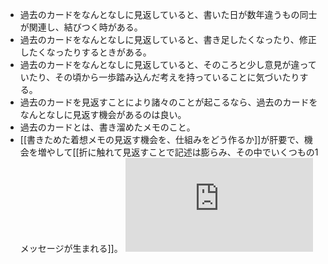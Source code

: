 - 過去のカードをなんとなしに見返していると、書いた日が数年違うもの同士が関連し、結びつく時がある。
- 過去のカードをなんとなしに見返していると、書き足したくなったり、修正したくなったりするときがある。
- 過去のカードをなんとなしに見返していると、そのころと少し意見が違っていたり、その頃から一歩踏み込んだ考えを持っていることに気づいたりする。
- 過去のカードを見返すことにより諸々のことが起こるなら、過去のカードをなんとなしに見返す機会があるのは良い。
- 過去のカードとは、書き溜めたメモのこと。
- [[書きためた着想メモの見返す機会を、仕組みをどう作るか]]が肝要で、機会を増やして[[折に触れて見返すことで記述は膨らみ、その中でいくつもの1メッセージが生まれる]]。
![](https://gyazo.com/9bca8adf193a6a8c432826f388fcad46.img)

